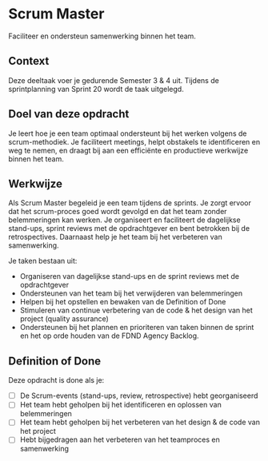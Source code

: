 # Scrum Master  

Faciliteer en ondersteun samenwerking binnen het team.

## Context  

Deze deeltaak voer je gedurende Semester 3 & 4 uit. 
Tijdens de sprintplanning van Sprint 20 wordt de taak uitgelegd.  

## Doel van deze opdracht  

Je leert hoe je een team optimaal ondersteunt bij het werken volgens de scrum-methodiek. Je faciliteert meetings, helpt obstakels te identificeren en weg te nemen, en draagt bij aan een efficiënte en productieve werkwijze binnen het team.  

## Werkwijze  

Als Scrum Master begeleid je een team tijdens de sprints. Je zorgt ervoor dat het scrum-proces goed wordt gevolgd en dat het team zonder belemmeringen kan werken. Je organiseert en faciliteert de dagelijkse stand-ups, sprint reviews met de opdrachtgever en bent betrokken bij de retrospectives. Daarnaast help je het team bij het verbeteren van samenwerking.  

Je taken bestaan uit:  

- Organiseren van dagelijkse stand-ups en de sprint reviews met de opdrachtgever  
- Ondersteunen van het team bij het verwijderen van belemmeringen  
- Helpen bij het opstellen en bewaken van de Definition of Done  
- Stimuleren van continue verbetering van de code & het design van het project (quality assurance)  
- Ondersteunen bij het plannen en prioriteren van taken binnen de sprint en het op orde houden van de FDND Agency Backlog. 

## Definition of Done  

Deze opdracht is done als je:  

- [ ] De Scrum-events (stand-ups, review, retrospective) hebt georganiseerd 
- [ ] Het team hebt geholpen bij het identificeren en oplossen van belemmeringen
- [ ] Het team hebt geholpen bij het verbeteren van het design & de code van het project
- [ ] Hebt bijgedragen aan het verbeteren van het teamproces en samenwerking  
